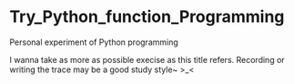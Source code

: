# Try_Python_function_Programming
Personal experiment of Python programming

I wanna take as more as possible execise as this title refers. Recording or writing the trace may be a good study style~ >_<
